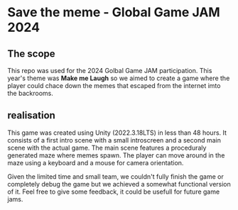 # Save the meme - Global Game JAM 2024

## The scope

This repo was used for the 2024 Golbal Game JAM participation.
This year's theme was **Make me Laugh** so we aimed to create a game where the player could chace down the memes that escaped from the internet imto the backrooms.

## realisation

This game was created using Unity (2022.3.18LTS) in less than 48 hours. 
It consists of a first intro scene with a small introscreen and a second main scene with the actual game. The main scene features a proceduraly generated maze where memes spawn. The player can move around in the maze using a keyboard and a mouse for camera orientation.

Given the limited time and small team, we couldn't fully finish the game or completely debug the game but we achieved a somewhat functional version of it.
Feel free to give some feedback, it could be usefull for future game jams.

